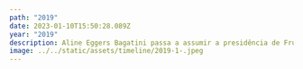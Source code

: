 ```yaml
---
path: "2019"
date: 2023-01-10T15:50:28.089Z
year: "2019"
description: Aline Eggers Bagatini passa a assumir a presidência de Fruki Bebidas.
image: ../../static/assets/timeline/2019-1-.jpeg
---
```

